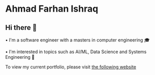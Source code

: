 # Ahmad Farhan Ishraq

## Hi there 👋

• I'm a software engineer with a masters in computer engineering 🎓

• I'm interested in topics such as AI/ML, Data Science and Systems Engineering 🌟

To view my current portfolio, please visit [the following website](https://www.portfolio.ahmadfarhanishraq.com)
